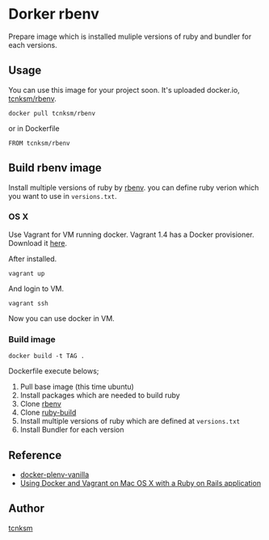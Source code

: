 # Dorker rbenv

Prepare image which is installed muliple versions of ruby and bundler for each versions. 

## Usage

You can use this image for your project soon. It's uploaded docker.io, [tcnksm/rbenv](https://index.docker.io/u/tcnksm/rbenv/).

```
docker pull tcnksm/rbenv
```

or in Dockerfile

```
FROM tcnksm/rbenv
```

## Build rbenv image

Install multiple versions of ruby by [rbenv](https://github.com/sstephenson/rbenv). you can define ruby verion which you want to use in `versions.txt`.

### OS X

Use Vagrant for VM running docker. Vagrant 1.4 has a Docker provisioner.
Download it [here](http://www.vagrantup.com/downloads.html).

After installed.

```
vagrant up
```

And login to VM.

```
vagrant ssh
```

Now you can use docker in VM.

### Build image

```
docker build -t TAG .
```

Dockerfile execute belows;

1. Pull base image (this time ubuntu)
1. Install packages which are needed to build ruby
1. Clone [rbenv](https://github.com/sstephenson/rbenv)
1. Clone [ruby-build](https://github.com/sstephenson/ruby-build)
1. Install multiple versions of ruby which are defined at `versions.txt`
1. Install Bundler for each version

## Reference

- [docker-plenv-vanilla](https://github.com/miyagawa/docker-plenv-vanilla)
- [Using Docker and Vagrant on Mac OS X with a Ruby on Rails application](http://blog.powpark.com/2013/11/11/using-docker-and-vagrant-on-mac-osx-for-a-ruby-on-rails-app/)

## Author

[tcnksm](https://twitter.com/deeeet)
